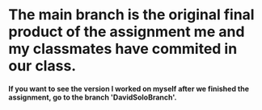 # The main branch is the original final product of the assignment me and my classmates have commited in our class.



#### If you want to see the version I worked on myself after we finished the assignment, go to the branch 'DavidSoloBranch'. 
